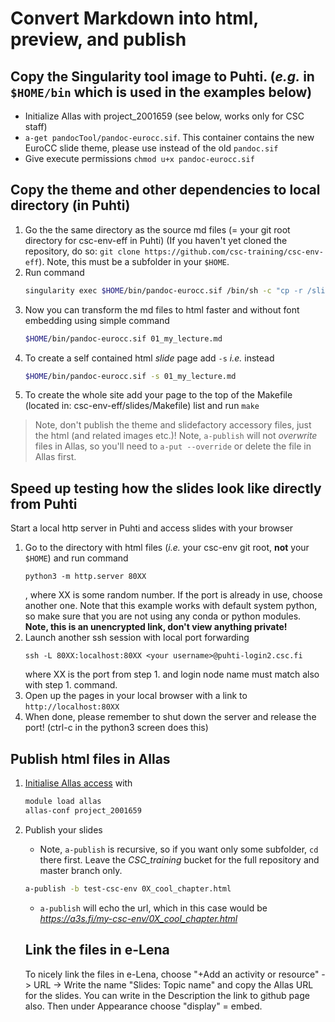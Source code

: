 # Convert Markdown into html, preview, and publish

## Copy the Singularity tool image to Puhti. (*e.g.* in `$HOME/bin` which is used in the examples below)
   - Initialize Allas with project_2001659 (see below, works only for CSC staff)
   - `a-get pandocTool/pandoc-eurocc.sif`. This container contains the new EuroCC slide theme, please use instead of the old `pandoc.sif`
   - Give execute permissions `chmod u+x pandoc-eurocc.sif`

## Copy the theme and other dependencies to local directory (in Puhti)

1. Go the the same directory as the source md files (= your git root directory for csc-env-eff in Puhti) (If you haven't yet cloned the repository, do so: `git clone https://github.com/csc-training/csc-env-eff`). Note, this must be a subfolder in your `$HOME`.
2. Run command 
   ```bash
   singularity exec $HOME/bin/pandoc-eurocc.sif /bin/sh -c "cp -r /slidetools/* ."
   ```
3. Now you can transform the md files to html faster and without font 
   embedding using simple command 
   ```bash
   $HOME/bin/pandoc-eurocc.sif 01_my_lecture.md
   ```
4. To create a self contained html *slide* page add `-s` *i.e.* instead
   ```bash
   $HOME/bin/pandoc-eurocc.sif -s 01_my_lecture.md
   ```
5. To create the whole site add your page to the top of the Makefile (located in: csc-env-eff/slides/Makefile) list and run `make`

> Note, don't publish the theme and slidefactory accessory files, just the html (and related images etc.)!
> Note, `a-publish` will not _overwrite_ files in Allas, so you'll need to `a-put --override` or delete the file in Allas first.

## Speed up testing how the slides look like directly from Puhti

Start a local http server in Puhti and access slides with your browser

1. Go to the directory with html files (*i.e.* your csc-env git root, **not** your `$HOME`) and run command 
   ```
   python3 -m http.server 80XX
   ```
   , where XX is some random number. 
   If the port is already in use, choose another one. Note that this example works 
   with default system python, so make sure that you are not using any conda or python modules.
   **Note, this is an unencrypted link, don't view anything private!**
2. Launch another ssh session with local port forwarding 
   ```
   ssh -L 80XX:localhost:80XX <your username>@puhti-login2.csc.fi
   ````
   where XX is the port from step 1. and 
   login node name must match also with step 1. command.
3. Open up the pages in your local browser with a link to `http://localhost:80XX`
4. When done, please remember to shut down the server and release the port! (ctrl-c in the python3 screen does this)

## Publish html files in Allas

1. [Initialise Allas access](https://docs.csc.fi/data/Allas/using_allas/a_commands/) with 
   ```bash
   module load allas
   allas-conf project_2001659
   ```
2. Publish your slides
   - Note, `a-publish` is recursive, so if you want only some subfolder, `cd` there first.
     Leave the *CSC_training* bucket for the full repository and master branch only.
   ```bash
   a-publish -b test-csc-env 0X_cool_chapter.html
   ```
   - `a-publish` will echo the url, which in this case would be *https://a3s.fi/my-csc-env/0X_cool_chapter.html*
   
   ## Link the files in e-Lena
   
   To nicely link the files in e-Lena, choose "+Add an activity or resource" -> URL -> Write the name "Slides: Topic name" and copy the Allas URL for the slides. You can write in the Description the link to github page also. Then under Appearance choose "display" = embed.

